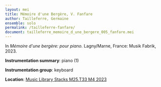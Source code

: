 ```yaml
---
layout: mei
title: Mémoire d'une Bergère, V. Fanfare
author: Tailleferre, Germaine
ensemble: solo
permalink: /tailleferre-fanfare/
document: tailleferre_memoire_d_une_bergere_005_fanfare.mei
---
```


In *Mémoire d'une bergère: pour piano.* Lagny/Marne, France: Musik Fabrik, 2023.

**Instrumentation summary**: piano (1) 

**Instrumentation group**: keyboard

**Location**: <a href="https://tufts.primo.exlibrisgroup.com/permalink/01TUN_INST/1kc9gia/alma991019011678403851" target="_blank">Music Library Stacks M25.T33 M4 2023</a>